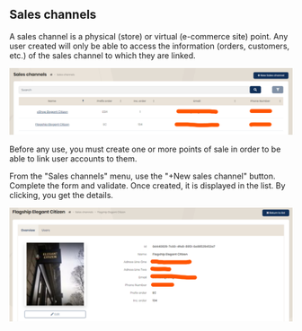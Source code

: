 ## Sales channels

A sales channel is a physical (store) or virtual (e-commerce site) point. Any user created will only be able to access the information (orders, customers, etc.) of the sales channel to which they are linked.

<img src="../Images/Administration/PosList.png" alt="Sales channels" class="shadow-sm" />

Before any use, you must create one or more points of sale in order to be able to link user accounts to them.

From the "Sales channels" menu, use the "+New sales channel" button. Complete the form and validate. Once created, it is displayed in the list. By clicking, you get the details.

<img src="../Images/Administration/SalesChannel.png" alt="Sales channel detail" class="shadow-sm" />
